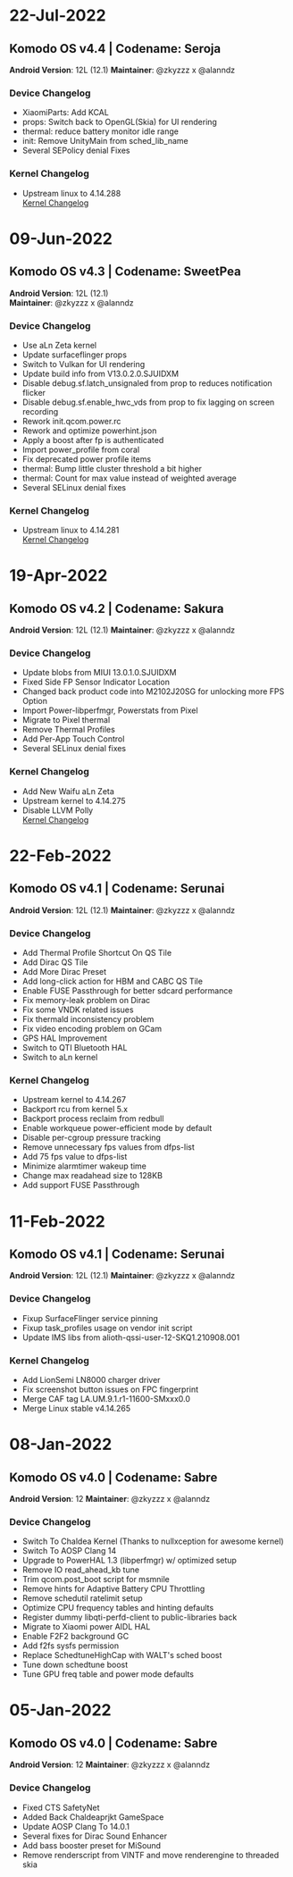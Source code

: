 # 22-Jul-2022

## Komodo OS v4.4 | Codename: Seroja

**Android Version**: 12L (12.1)
**Maintainer**: @zkyzzz x @alanndz

### Device Changelog
- XiaomiParts: Add KCAL
- props: Switch back to OpenGL(Skia) for UI rendering
- thermal: reduce battery monitor idle range
- init: Remove UnityMain from sched_lib_name
- Several SEPolicy denial Fixes

### Kernel Changelog
- Upstream linux to 4.14.288  
[Kernel Changelog](https://github.com/aLnProject/kernel_xiaomi_vayu/commits/zeta-staging)

# 09-Jun-2022

## Komodo OS v4.3 | Codename: SweetPea

**Android Version**: 12L (12.1)  
**Maintainer**: @zkyzzz x @alanndz

### Device Changelog
- Use aLn Zeta kernel
- Update surfaceflinger props
- Switch to Vulkan for UI rendering
- Update build info from V13.0.2.0.SJUIDXM
- Disable debug.sf.latch_unsignaled from prop to reduces notification flicker
- Disable debug.sf.enable_hwc_vds from prop to fix lagging on screen recording
- Rework init.qcom.power.rc
- Rework and optimize powerhint.json
- Apply a boost after fp is authenticated
- Import power_profile from coral
- Fix deprecated power profile items
- thermal: Bump little cluster threshold a bit higher
- thermal: Count for max value instead of weighted average
- Several SELinux denial fixes

### Kernel Changelog
- Upstream linux to 4.14.281  
[Kernel Changelog](https://github.com/aLnProject/kernel_xiaomi_vayu/commits/zeta-staging)

# 19-Apr-2022

## Komodo OS v4.2 | Codename: Sakura

**Android Version**: 12L (12.1)
**Maintainer**: @zkyzzz x @alanndz

### Device Changelog
- Update blobs from MIUI 13.0.1.0.SJUIDXM
- Fixed Side FP Sensor Indicator Location
- Changed back product code into M2102J20SG for unlocking more FPS Option
- Import Power-libperfmgr, Powerstats from Pixel
- Migrate to Pixel thermal
- Remove Thermal Profiles
- Add Per-App Touch Control
- Several SELinux denial fixes

### Kernel Changelog
- Add New Waifu aLn Zeta
- Upstream kernel to 4.14.275
- Disable LLVM Polly  
[Kernel Changelog](https://github.com/aLnProject/kernel_xiaomi_vayu/commits/zeta)

# 22-Feb-2022

## Komodo OS v4.1 | Codename: Serunai

**Android Version**: 12L (12.1)
**Maintainer**: @zkyzzz x @alanndz

### Device Changelog
- Add Thermal Profile Shortcut On QS Tile
- Add Dirac QS Tile
- Add More Dirac Preset
- Add long-click action for HBM and CABC QS Tile
- Enable FUSE Passthrough for better sdcard performance
- Fix memory-leak problem on Dirac
- Fix some VNDK related issues
- Fix thermald inconsistency problem
- Fix video encoding problem on GCam
- GPS HAL Improvement
- Switch to QTI Bluetooth HAL
- Switch to aLn kernel

### Kernel Changelog
- Upstream kernel to 4.14.267
- Backport rcu from kernel 5.x
- Backport process reclaim from redbull
- Enable workqueue power-efficient mode by default
- Disable per-cgroup pressure tracking
- Remove unnecessary fps values from dfps-list
- Add 75 fps value to dfps-list
- Minimize alarmtimer wakeup time
- Change max readahead size to 128KB
- Add support FUSE Passthrough

# 11-Feb-2022

## Komodo OS v4.1 | Codename: Serunai

**Android Version**: 12L (12.1)
**Maintainer**: @zkyzzz x @alanndz  

### Device Changelog
- Fixup SurfaceFlinger service pinning
- Fixup task_profiles usage on vendor init script
- Update IMS libs from alioth-qssi-user-12-SKQ1.210908.001

### Kernel Changelog
- Add LionSemi LN8000 charger driver
- Fix screenshot button issues on FPC fingerprint
- Merge CAF tag LA.UM.9.1.r1-11600-SMxxx0.0
- Merge Linux stable v4.14.265

# 08-Jan-2022

## Komodo OS v4.0 | Codename: Sabre

**Android Version**: 12
**Maintainer**: @zkyzzz x @alanndz

### Device Changelog
- Switch To Chaldea Kernel (Thanks to nullxception for awesome kernel)
- Switch To AOSP Clang 14
- Upgrade to PowerHAL 1.3 (libperfmgr) w/ optimized setup
- Remove IO read_ahead_kb tune
- Trim qcom.post_boot script for msmnile
- Remove hints for Adaptive Battery CPU Throttling
- Remove schedutil ratelimit setup
- Optimize CPU frequency tables and hinting defaults
- Register dummy libqti-perfd-client to public-libraries back
- Migrate to Xiaomi power AIDL HAL
- Enable F2F2 background GC
- Add f2fs sysfs permission
- Replace SchedtuneHighCap with WALT's sched boost
- Tune down schedtune boost
- Tune GPU freq table and power mode defaults

# 05-Jan-2022

## Komodo OS v4.0 | Codename: Sabre

**Android Version**: 12
**Maintainer**: @zkyzzz x @alanndz

### Device Changelog
- Fixed CTS SafetyNet
- Added Back Chaldeaprjkt GameSpace
- Update AOSP Clang To 14.0.1
- Several fixes for Dirac Sound Enhancer
- Add bass booster preset for MiSound
- Remove renderscript from VINTF and move renderengine to threaded skia
